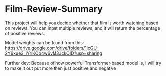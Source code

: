 # Film-Review-Summary

This project will help you decide whether that film is worth watching based on reviews. You can input multiple reviews, and it will return the percentage of positive reviews.


Model weights can be found from this: https://drive.google.com/drive/folders/1jcGU-2Y6xue3_iYrlKOb4w6vM3JckOID?usp=sharing


Further dev: Because of how powerful Transformer-based model is, i will try to make it out put more then just positive and negative
